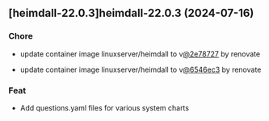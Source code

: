 

## [heimdall-22.0.3]heimdall-22.0.3 (2024-07-16)

### Chore



- update container image linuxserver/heimdall to v[@2e78727](https://github.com/2e78727) by renovate

- update container image linuxserver/heimdall to v[@6546ec3](https://github.com/6546ec3) by renovate

### Feat



- Add questions.yaml files for various system charts
